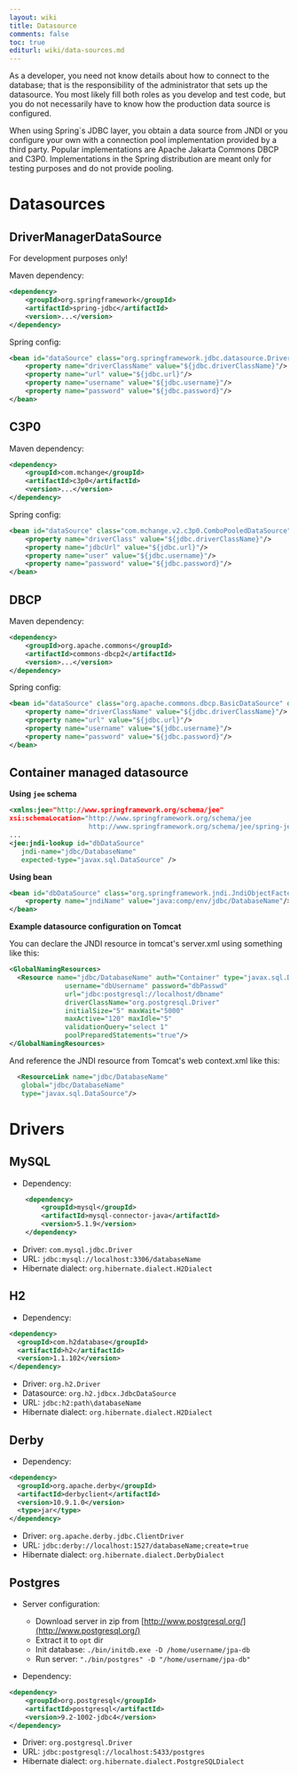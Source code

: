 ```yaml
---
layout: wiki
title: Datasource
comments: false
toc: true
editurl: wiki/data-sources.md
---
```


As a developer, you need not know details about how to connect to the database; that is the responsibility of the administrator that sets up the datasource. You most likely fill both roles as you develop and test code, but you do not necessarily have to know how the production data source is configured.

When using Spring`s JDBC layer, you obtain a data source from JNDI or you configure your own with a connection pool implementation provided by a third party. Popular implementations are Apache Jakarta Commons DBCP and C3P0. Implementations in the Spring distribution are meant only for testing purposes and do not provide pooling.

# Datasources

## DriverManagerDataSource

For development purposes only!

Maven dependency:

```xml
<dependency>
	<groupId>org.springframework</groupId>
	<artifactId>spring-jdbc</artifactId>
	<version>...</version>
</dependency>
```

Spring config:

```xml
<bean id="dataSource" class="org.springframework.jdbc.datasource.DriverManagerDataSource">
    <property name="driverClassName" value="${jdbc.driverClassName}"/>
    <property name="url" value="${jdbc.url}"/>
    <property name="username" value="${jdbc.username}"/>
    <property name="password" value="${jdbc.password}"/>
</bean>
```

## C3P0

Maven dependency:

```xml
<dependency>
	<groupId>com.mchange</groupId>
	<artifactId>c3p0</artifactId>
	<version>...</version>
</dependency>
```

Spring config:

```xml
<bean id="dataSource" class="com.mchange.v2.c3p0.ComboPooledDataSource" destroy-method="close">
    <property name="driverClass" value="${jdbc.driverClassName}"/>
    <property name="jdbcUrl" value="${jdbc.url}"/>
    <property name="user" value="${jdbc.username}"/>
    <property name="password" value="${jdbc.password}"/>
</bean>
```

## DBCP

Maven dependency:

```xml
<dependency>
	<groupId>org.apache.commons</groupId>
	<artifactId>commons-dbcp2</artifactId>
	<version>...</version>
</dependency>
```

Spring config:

```xml
<bean id="dataSource" class="org.apache.commons.dbcp.BasicDataSource" destroy-method="close">
    <property name="driverClassName" value="${jdbc.driverClassName}"/>
    <property name="url" value="${jdbc.url}"/>
    <property name="username" value="${jdbc.username}"/>
    <property name="password" value="${jdbc.password}"/>
</bean>
```

## Container managed datasource

**Using ```jee``` schema**

```xml
<xmlns:jee="http://www.springframework.org/schema/jee"
xsi:schemaLocation="http://www.springframework.org/schema/jee 
                    http://www.springframework.org/schema/jee/spring-jee-3.2.xsd">
...
<jee:jndi-lookup id="dbDataSource"
   jndi-name="jdbc/DatabaseName"
   expected-type="javax.sql.DataSource" />
```

**Using bean**

```xml
<bean id="dbDataSource" class="org.springframework.jndi.JndiObjectFactoryBean">
    <property name="jndiName" value="java:comp/env/jdbc/DatabaseName"/>
</bean>
```

**Example datasource configuration on Tomcat**

You can declare the JNDI resource in tomcat's server.xml using something like this:

```xml
<GlobalNamingResources>
  <Resource name="jdbc/DatabaseName" auth="Container" type="javax.sql.DataSource"
              username="dbUsername" password="dbPasswd"
              url="jdbc:postgresql://localhost/dbname"
              driverClassName="org.postgresql.Driver"
              initialSize="5" maxWait="5000"
              maxActive="120" maxIdle="5"
              validationQuery="select 1"
              poolPreparedStatements="true"/>
</GlobalNamingResources>
```

And reference the JNDI resource from Tomcat's web context.xml like this:

```xml
  <ResourceLink name="jdbc/DatabaseName"
   global="jdbc/DatabaseName"
   type="javax.sql.DataSource"/>
```

# Drivers

## MySQL

* Dependency:

```xml
	<dependency>
		<groupId>mysql</groupId>
		<artifactId>mysql-connector-java</artifactId>
		<version>5.1.9</version>
	</dependency>
```

* Driver: ```com.mysql.jdbc.Driver```
* URL: ```jdbc:mysql://localhost:3306/databaseName```
* Hibernate dialect: ```org.hibernate.dialect.H2Dialect```

## H2

* Dependency:

```xml
<dependency>
  <groupId>com.h2database</groupId>
  <artifactId>h2</artifactId>
  <version>1.1.102</version>
</dependency>
```

* Driver: ```org.h2.Driver```
* Datasource: ```org.h2.jdbcx.JdbcDataSource```
* URL: ```jdbc:h2:path\databaseName```
* Hibernate dialect: ```org.hibernate.dialect.H2Dialect```

## Derby

* Dependency:

```xml
<dependency>
  <groupId>org.apache.derby</groupId>
  <artifactId>derbyclient</artifactId>
  <version>10.9.1.0</version>
  <type>jar</type>
</dependency>
```

* Driver: ```org.apache.derby.jdbc.ClientDriver```
* URL: ```jdbc:derby://localhost:1527/databaseName;create=true```
* Hibernate dialect: ```org.hibernate.dialect.DerbyDialect```

## Postgres

* Server configuration:

    * Download server in zip from [http://www.postgresql.org/](http://www.postgresql.org/)
    * Extract it to `opt` dir
    * Init database: `./bin/initdb.exe -D /home/username/jpa-db`
    * Run server: `"./bin/postgres" -D "/home/username/jpa-db"`

* Dependency:

```xml
<dependency>
    <groupId>org.postgresql</groupId>
    <artifactId>postgresql</artifactId>
    <version>9.2-1002-jdbc4</version>
</dependency>
```

* Driver: ```org.postgresql.Driver```
* URL: ```jdbc:postgresql://localhost:5433/postgres```
* Hibernate dialect: ```org.hibernate.dialect.PostgreSQLDialect```